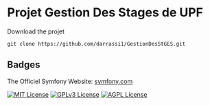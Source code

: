 # Projet Gestion Des Stages de UPF
Download the projet
```
git clone https://github.com/darrassi1/GestionDesStGES.git
```
## Badges

The Officiel Symfony Website: [symfony.com](https://www.symfony.com/)

[![MIT License](https://img.shields.io/badge/License-MIT-green.svg)](https://choosealicense.com/licenses/mit/)
[![GPLv3 License](https://img.shields.io/badge/License-GPL%20v3-yellow.svg)](https://opensource.org/licenses/)
[![AGPL License](https://img.shields.io/badge/license-AGPL-blue.svg)](http://www.gnu.org/licenses/agpl-3.0)


